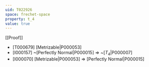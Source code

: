 ```yaml
---
uid: T022926
space: frechet-space
property: t_4
value: true
---
```

[[Proof]]

* [T000679] [Metrizable|P000053]
* [I000157] ~[Perfectly Normal|P000015] => ~[$T_4$|P000007]
* [I000070] [Metrizable|P000053] => [Perfectly Normal|P000015]


